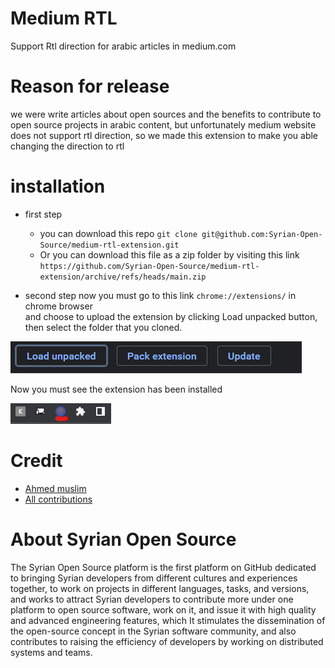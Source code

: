 # Medium RTL
Support Rtl direction for arabic articles in medium.com

# Reason for release
we were write articles about open sources and the benefits to contribute to open source projects
in arabic content, but unfortunately medium website does not support rtl direction, so we made this extension to make you able changing the direction to rtl 

# installation

* first step
    * you can download this repo 
    `git clone git@github.com:Syrian-Open-Source/medium-rtl-extension.git`
    * Or you can download this file as a zip folder by visiting this link
    `https://github.com/Syrian-Open-Source/medium-rtl-extension/archive/refs/heads/main.zip`
    
* second step
now you must go to this link `chrome://extensions/` in chrome browser  
and choose to upload the extension by clicking Load unpacked button, then select the folder that you cloned.

![assets/chrome-btn.png](assets/chrome-btn.png)


Now you must see the extension has been installed

![assets/ext-logo.png](assets/ext-logo.png)

# Credit
* [Ahmed muslim](https://github.com/ahmad-ms96)
* [All contributions](https://github.com/Syrian-Open-Source/medium-rtl-extension/graphs/contributors)
 
# About Syrian Open Source
The Syrian Open Source platform is the first platform on GitHub dedicated to bringing Syrian developers from different cultures and experiences together, to work on projects in different languages, tasks, and versions, and works to attract Syrian developers to contribute more under one platform to open source software, work on it, and issue it with high quality and advanced engineering features, which It stimulates the dissemination of the open-source concept in the Syrian software community, and also contributes to raising the efficiency of developers by working on distributed systems and teams.
